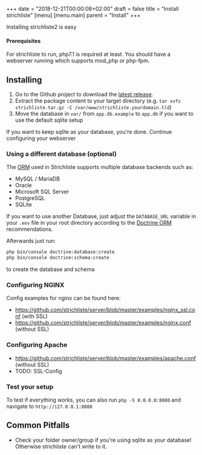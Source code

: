 +++
date = "2018-12-21T00:00:08+02:00"
draft = false
title = "Install strichliste"
[menu]
  [menu.main]
    parent = "Install"
+++

Installing strichliste2 is easy

#### Prerequisites

For strichliste to run, php7.1 is required at least. You should have a webserver running which supports mod_php or php-fpm.

## Installing

1. Go to the Github project to download the [latest release](https://github.com/strichliste/server/releases).
2. Extract the package content to your target directory (e.g. `tar xvfz strichliste.tar.gz -C /var/www/strichliste.yourdomain.tld`)
3. Move the database in `var/` from `app.db.example` to `app.db` if you want to use the default sqlite setup

If you want to keep sqlite as your database, you're done. Continue configuring your webserver

### Using a different database (optional)

The [ORM](https://www.doctrine-project.org/projects/doctrine-dbal/en/2.9/reference/platforms.html) used in
Strichliste supports multiple database backends such as:

* MySQL / MariaDB
* Oracle
* Microsoft SQL Server
* PostgreSQL
* SQLite

If you want to use another Database, just adjust the `DATABASE_URL` variable in your `.env` file in your root
directory according to the [Doctrine ORM](https://www.doctrine-project.org/projects/doctrine-dbal/en/2.9/reference/configuration.html#connecting-using-a-url)
recommendations.

Afterwards just run:

```bash
php bin/console doctrine:database:create
php bin/console doctrine:schema:create
```

to create the database and schema 

### Configuring NGINX

Config examples for nginx can be found here:

* https://github.com/strichliste/server/blob/master/examples/nginx_ssl.conf (with SSL)
* https://github.com/strichliste/server/blob/master/examples/nginx.conf (without SSL)

### Configuring Apache

* https://github.com/strichliste/server/blob/master/examples/apache.conf (without SSL)
* TODO: SSL-Config

### Test your setup

To test if everything works, you can also run `php -S 0.0.0.0:8080` and navigate to `http://127.0.0.1:8080`

## Common Pitfalls

* Check your folder owner/group if you're using sqlite as your database! Otherwise strichliste can't write to it. 